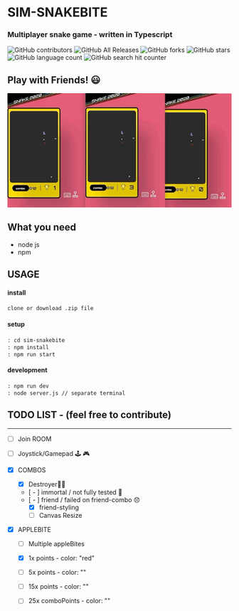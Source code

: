 # SIM-SNAKEBITE  
### Multiplayer snake game - written in Typescript

![GitHub
contributors](https://img.shields.io/github/contributors/simhub/sim-snakebite?style=for-the-badge)
![GitHub All Releases](https://img.shields.io/github/downloads/simhub/sim-snakebite/total?style=for-the-badge)
![GitHub forks](https://img.shields.io/github/forks/simhub/sim-snakebite?style=for-the-badge)
![GitHub stars](https://img.shields.io/github/stars/simhub/sim-snakebite?style=for-the-badge)
![GitHub language count](https://img.shields.io/github/languages/count/simhub/sim-snakebite?style=for-the-badge)
![GitHub search hit counter](https://img.shields.io/github/search/simhub/sim-snakebite/goto?style=for-the-badge)

## Play with Friends! 😃 



<img src="/snake_low.gif" alt="snake gif">  

## What you need   

  - node js
  - npm 

## USAGE   

#### install 

    clone or download .zip file  

#### setup  

    : cd sim-snakebite
    : npm install  
    : npm run start  


#### development 

    : npm run dev  
    : node server.js // separate terminal  


## TODO LIST - (feel free to contribute) 
------------------------------
- [ ] Join ROOM   
- [ ] Joystick/Gamepad 🕹 🎮 

- [x] COMBOS   
  - [x] Destroyer👊🏽
  - [ - ] immortal / not fully tested 🤔  
  - [ - ] friend / failed on friend-combo 😞  
      - [x] friend-styling  
      - [ ] Canvas Resize 

- [x] APPLEBITE  
  - [ ] Multiple appleBites  
  - [x] 1x points - color: "red"  
  - [ ] 5x points - color: ""  
  - [ ] 15x points - color: ""  
  - [ ] 25x comboPoints - color: ""  

      
